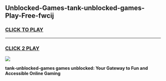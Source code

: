 
## Unblocked-Games-tank-unblocked-games-Play-Free-fwcij
<h3>
<a href="https://premium76.site?title=tank-unblocked-games&ref=23A">CLICK TO PLAY</a></h3>
<hr>

<h3>
<a href="https://premium76.site?title=tank-unblocked-games&ref=23A">CLICK 2 PLAY</a>
  
</h3>

<a href="https://premium76.site?title=tank-unblocked-games&ref=23A"><img src="https://clearcache.store/games.png"></a>


**tank-unblocked-games games unblocked: Your Gateway to Fun and Accessible Online Gaming**
